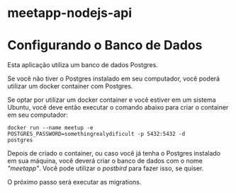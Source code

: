 # meetapp-nodejs-api

# Configurando o Banco de Dados

Esta aplicação utiliza um banco de dados Postgres.

Se você não tiver o Postgres instalado em seu computador, você poderá utilizar
um docker container com Postgres.

Se optar por utilizar um docker container e você estiver em um sistema Ubuntu,
você deve então executar o comando abaixo para criar o container em seu
computador:

<code>docker run --name meetup -e POSTGRES_PASSWORD=somethingrealydificult -p 5432:5432 -d postgres</code>

Depois de criado o container, ou caso você já tenha o Postgres instalado em sua
máquina, você deverá criar o banco de dados com o nome _"meetapp"_. Você pode
utilizar o _postbird_ para fazer isso, se quiser.

O próximo passo será executar as migrations.

